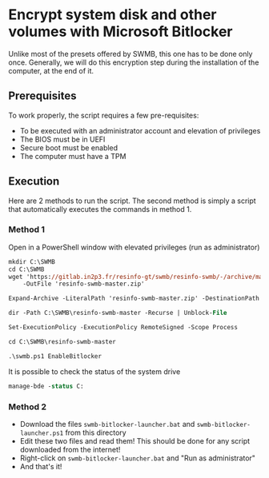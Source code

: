 # Encrypt system disk and other volumes with Microsoft Bitlocker

Unlike most of the presets offered by SWMB,
this one has to be done only once.
Generally, we will do this encryption step during the installation of the computer,
at the end of it.


## Prerequisites

To work properly, the script requires a few pre-requisites:
* To be executed with an administrator account and elevation of privileges
* The BIOS must be in UEFI
* Secure boot must be enabled
* The computer must have a TPM


## Execution

Here are 2 methods to run the script.
The second method is simply a script that automatically executes the commands in method 1.

### Method 1

Open in a PowerShell window with elevated privileges (run as administrator)

```ps
mkdir C:\SWMB
cd C:\SWMB
wget 'https://gitlab.in2p3.fr/resinfo-gt/swmb/resinfo-swmb/-/archive/master/resinfo-swmb-master.zip' `
	-OutFile 'resinfo-swmb-master.zip'

Expand-Archive -LiteralPath 'resinfo-swmb-master.zip' -DestinationPath C:\SWMB

dir -Path C:\SWMB\resinfo-swmb-master -Recurse | Unblock-File

Set-ExecutionPolicy -ExecutionPolicy RemoteSigned -Scope Process

cd C:\SWMB\resinfo-swmb-master

.\swmb.ps1 EnableBitlocker
```

It is possible to check the status of the system drive
```ps
manage-bde -status C:
```

### Method 2

* Download the files `swmb-bitlocker-launcher.bat` and `swmb-bitlocker-launcher.ps1` from this directory
* Edit these two files and read them!
  This should be done for any script downloaded from the internet!
* Right-click on `swmb-bitlocker-launcher.bat` and "Run as administrator"
* And that's it!
